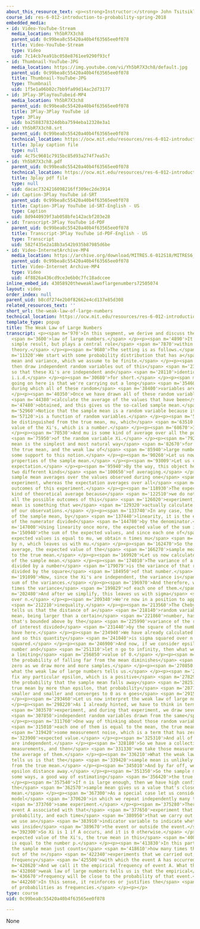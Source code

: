 ```yaml
---
about_this_resource_text: <p><strong>Instructor:</strong> John Tsitsiklis</p>
course_id: res-6-012-introduction-to-probability-spring-2018
embedded_media:
- id: Video-YouTube-Stream
  media_location: Yh5bR7X3ch8
  parent_uid: 0c99bea8c55420a40b4f63565ee0f078
  title: Video-YouTube-Stream
  type: Video
  uid: 7c14cb7ea91bc058e8761ee9290f93cf
- id: Thumbnail-YouTube-JPG
  media_location: https://img.youtube.com/vi/Yh5bR7X3ch8/default.jpg
  parent_uid: 0c99bea8c55420a40b4f63565ee0f078
  title: Thumbnail-YouTube-JPG
  type: Thumbnail
  uid: 1f5e1a06b02c7bb9fa09d14ac2d73177
- id: 3Play-3PlayYouTubeid-MP4
  media_location: Yh5bR7X3ch8
  parent_uid: 0c99bea8c55420a40b4f63565ee0f078
  title: 3Play-3Play YouTube id
  type: 3Play
  uid: ba2588378324dbba7594eba12328e3a1
- id: Yh5bR7X3ch8.srt
  parent_uid: 0c99bea8c55420a40b4f63565ee0f078
  technical_location: https://ocw.mit.edu/resources/res-6-012-introduction-to-probability-spring-2018/part-ii-inference-limit-theorems/the-weak-law-of-large-numbers/Yh5bR7X3ch8.srt
  title: 3play caption file
  type: null
  uid: 4c75c9601c7915bc85d93a274f7ea57c
- id: Yh5bR7X3ch8.pdf
  parent_uid: 0c99bea8c55420a40b4f63565ee0f078
  technical_location: https://ocw.mit.edu/resources/res-6-012-introduction-to-probability-spring-2018/part-ii-inference-limit-theorems/the-weak-law-of-large-numbers/Yh5bR7X3ch8.pdf
  title: 3play pdf file
  type: null
  uid: dacac7324216098216ff309ec2de3914
- id: Caption-3Play YouTube id-SRT
  parent_uid: 0c99bea8c55420a40b4f63565ee0f078
  title: Caption-3Play YouTube id-SRT-English - US
  type: Caption
  uid: 8d9440939f3ab058bfe142acbf203e28
- id: Transcript-3Play YouTube id-PDF
  parent_uid: 0c99bea8c55420a40b4f63565ee0f078
  title: Transcript-3Play YouTube id-PDF-English - US
  type: Transcript
  uid: 582f435e2a18b3a542b935b87985d6be
- id: Video-InternetArchive-MP4
  media_location: https://archive.org/download/MITRES.6-012S18/MITRES6_012S18_L18-04_300k.mp4
  parent_uid: 0c99bea8c55420a40b4f63565ee0f078
  title: Video-Internet Archive-MP4
  type: Video
  uid: 4f8826a436cd9ce3e6b0c7fc18adccee
inline_embed_id: 43058920theweaklawoflargenumbers72505074
layout: video
order_index: null
parent_uid: b8cdf274e2b0f82662e4cd137e85d308
related_resources_text: ''
short_url: the-weak-law-of-large-numbers
technical_location: https://ocw.mit.edu/resources/res-6-012-introduction-to-probability-spring-2018/part-ii-inference-limit-theorems/the-weak-law-of-large-numbers
template_type: popup
title: The Weak Law of Large Numbers
transcript: <p><span m='970'>In this segment, we derive and discuss the weak</span>
  <span m='3600'>law of large numbers.</span> </p><p><span m='4890'>It is a rather
  simple result, but plays a central role</span> <span m='7870'>within probability
  theory.</span> </p><p><span m='9680'>The setting is as follows.</span> </p><p><span
  m='11320'>We start with some probability distribution that has a</span> <span m='14130'>certain
  mean and variance, which we assume to be finite.</span> </p><p><span m='19070'>We
  then draw independent random variables out of this</span> <span m='23200'>distribution
  so that these Xi's are independent and</span> <span m='28110'>identically distributed,
  i.i.d.</span> </p><p><span m='30680'>for short.</span> </p><p><span m='32479'>What's
  going on here is that we're carrying out a long</span> <span m='35460'>experiment
  during which all of these random</span> <span m='38400'>variables are drawn.</span>
  </p><p><span m='40350'>Once we have drawn all of these random variables, we can</span>
  <span m='44380'>calculate the average of the values that have been</span> <span
  m='47480'>obtained, and this gives us the so-called sample mean.</span> </p><p><span
  m='52960'>Notice that the sample mean is a random variable because it</span> <span
  m='57120'>is a function of random variables.</span> </p><p><span m='59390'>It should
  be distinguished from the true mean, mu, which</span> <span m='63510'>is the expected
  value of the Xi's, which is a number.</span> </p><p><span m='68670'>It is not random.</span>
  </p><p><span m='70530'>And mu is some kind of average over all the possible outcomes</span>
  <span m='75950'>of the random variable Xi.</span> </p><p><span m='79220'>The sample
  mean is the simplest and most natural way</span> <span m='82670'>for trying to estimate
  the true mean, and the weak law of</span> <span m='85940'>large numbers will provide
  some support to this notion.</span> </p><p><span m='90260'>Let us now look at the
  properties of the sample mean.</span> </p><p><span m='93009'>Let us calculate its
  expectation.</span> </p><p><span m='95940'>By the way, this object here involves
  two different kinds</span> <span m='100650'>of averaging.</span> </p><p><span m='102110'>The
  sample mean averages over the values observed during one</span> <span m='108300'>long
  experiment, whereas the expectation averages over all</span> <span m='115500'>possible
  outcomes of this experiment.</span> </p><p><span m='118930'>The expectation is some
  kind of theoretical average because</span> <span m='122510'>we do not get to observe
  all the possible outcomes of this</span> <span m='126020'>experiment, but the sample
  mean is something that we</span> <span m='129320'>actually calculate on the basis
  of our observations.</span> </p><p><span m='133740'>In any case, the expected value
  of the sample mean, by</span> <span m='137440'>linearity, it is the expected value
  of the numerator divided</span> <span m='144780'>by the denominator.</span> </p><p><span
  m='147000'>Using linearity once more, the expected value of the sum is</span> <span
  m='150940'>the sum of the expected values, and since each one of</span> <span m='153650'>those
  expected values is equal to mu, we obtain n times mu</span> <span m='158150'>divided
  by n, which leaves us with mu.</span> </p><p><span m='162470'>So the theoretical
  average, the expected value of the</span> <span m='166270'>sample mean, is equal
  to the true mean.</span> </p><p><span m='169920'>Let us now calculate the variance
  of the sample mean.</span> </p><p><span m='174010'>The variance of a random variable
  divided by a number</span> <span m='179079'>is the variance of that random variable
  divided by the square</span> <span m='184950'>of that number.</span> </p><p><span
  m='191090'>Now, since the Xi's are independent, the variance is</span> <span m='194610'>the
  sum of the variances.</span> </p><p><span m='196970'>And therefore, we obtain n
  times the variance</span> <span m='199829'>of each one of them.</span> </p><p><span
  m='202480'>And after we simplify, this leaves us with sigma</span> <span m='206240'>squared
  over n.</span> </p><p><span m='209340'>We're now in a position to apply the Chebyshev</span>
  <span m='212210'>inequality.</span> </p><p><span m='213560'>The Chebyshev inequality
  tells us that the distance of a</span> <span m='218140'>random variable from its
  mean, being larger than a certain</span> <span m='221860'>number, has a probability
  that's bounded above by the</span> <span m='225990'>variance of the random variable
  of interest divided</span> <span m='231440'>by the square of the number that we
  have here.</span> </p><p><span m='234940'>We have already calculated the variance,
  and so this quantity</span> <span m='241040'>is sigma squared over n times epsilon
  squared.</span> </p><p><span m='246900'>And now, if we consider epsilon as a fixed
  number and</span> <span m='251310'>let n go to infinity, then what we obtain is
  a limiting</span> <span m='256850'>value of 0.</span> </p><p><span m='262360'>So
  the probability of falling far from the mean diminishes</span> <span m='266580'>to
  zero as we draw more and more samples.</span> </p><p><span m='270850'>That's exactly
  what the weak law of large numbers tells us.</span> </p><p><span m='274300'>If we
  fix any particular epsilon, which is a positive</span> <span m='278290'>constant,
  the probability that the sample mean falls away</span> <span m='282510'>from the
  true mean by more than epsilon, that probability</span> <span m='287170'>becomes
  smaller and smaller and converges to 0 as n goes</span> <span m='291530'>to infinity.</span>
  </p><p><span m='293460'>Let us now interpret the weak law of large numbers.</span>
  </p><p><span m='298220'>As I already hinted, we have to think in terms of one long</span>
  <span m='303570'>experiment, and during that experiment, we draw several</span>
  <span m='307850'>independent random variables drawn from the same</span> <span m='310840'>distribution.</span>
  </p><p><span m='311760'>One way of thinking about those random variables is that</span>
  <span m='315010'>each one of them is equal to the mean, the true mean, plus</span>
  <span m='319420'>some measurement noise, which is a term that has zero</span> <span
  m='323900'>expected value.</span> </p><p><span m='325310'>And all of these noises
  are independent.</span> </p><p><span m='328180'>So we have a collection of noisy
  measurements, and then</span> <span m='331330'>we take those measurements and form
  the average of them.</span> </p><p><span m='336210'>What the weak law of large numbers
  tells us is that the</span> <span m='339420'>sample mean is unlikely to be far off
  from the true mean.</span> </p><p><span m='345010'>And by far off, we mean at least
  epsilon distance away.</span> </p><p><span m='351350'>So the sample mean is, in
  some ways, a good way of estimating</span> <span m='356420'>the true mean.</span>
  </p><p><span m='357540'>If n is large enough, then we have high confidence that
  the</span> <span m='362570'>sample mean gives us a value that's close to the true
  mean.</span> </p><p><span m='367300'>As a special case let us consider a probabilistic
  model</span> <span m='370620'>in which we repeat independently many times the</span>
  <span m='373760'>same experiment.</span> </p><p><span m='375280'>There's a certain
  event A associated with that</span> <span m='377650'>experiment that has a certain
  probability, and each time</span> <span m='380950'>that we carry out the experiment,
  we use an</span> <span m='383910'>indicator variable to indicate whether the outcome
  was inside</span> <span m='389670'>the event or outside the event.</span> </p><p><span
  m='392300'>So Xi is 1 if A occurs, and it is 0 otherwise.</span> </p><p><span m='404790'>The
  expected value of the Xi's, the true mean in this</span> <span m='408430'>case,
  is equal to the number p.</span> </p><p><span m='413830'>In this particular example,
  the sample mean just counts</span> <span m='418610'>how many times the event A occurred
  out of the n</span> <span m='422340'>experiments that we carried out, so it's the
  frequency</span> <span m='425500'>with which the event A has occurred.</span> </p><p><span
  m='428620'>And we call it the empirical frequency of event A. What the</span> <span
  m='432860'>weak law of large numbers tells us is that the empirical</span> <span
  m='436670'>frequency will be close to the probability of that event.</span> </p><p><span
  m='442260'>In this sense, it reinforces or justifies the</span> <span m='446610'>interpretation
  of probabilities as frequencies.</span> </p><p></p>
type: course
uid: 0c99bea8c55420a40b4f63565ee0f078

---
```

None